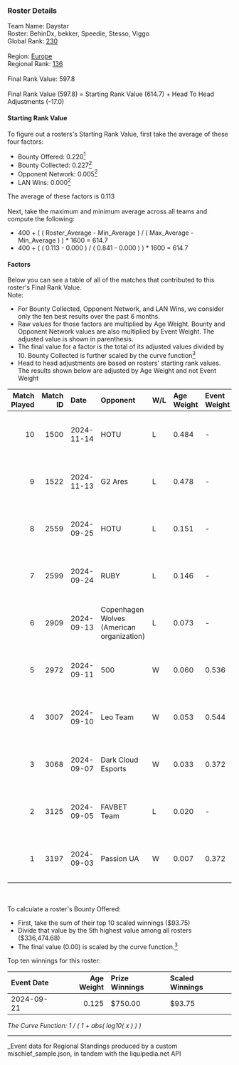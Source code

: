 ### Roster Details<br />
Team Name: Daystar<br />
Roster: BehinDx, bekker, Speedie, Stesso, Viggo<br />
Global Rank: [230](../../standings_global_2025_03_01.md)<br />
<br />
Region: [Europe]( ../../standings_europe_2025_03_01.md)<br />
Regional Rank: [136]( ../../standings_europe_2025_03_01.md)<br />
<br />
Final Rank Value:  597.8<br />
<br />
Final Rank Value (597.8) = Starting Rank Value (614.7) + Head To Head Adjustments (-17.0)<br />

#### Starting Rank Value<br />
To figure out a rosters's Starting Rank Value, first take the average of these four factors:<br />
- Bounty Offered: 0.220[<sup>1</sup>](#table2)
- Bounty Collected: 0.227[<sup>2</sup>](#table1)
- Opponent Network: 0.005[<sup>2</sup>](#table1)
- LAN Wins: 0.000[<sup>2</sup>](#table1)

The average of these factors is 0.113<br />
<br />
Next, take the maximum and minimum average across all teams and compute the following:<br />
- 400 + ( ( Roster_Average - Min_Average ) / ( Max_Average - Min_Average ) ) * 1600 = 614.7
- 400 + ( ( 0.113 - 0.000 ) / ( 0.841 - 0.000 ) ) * 1600 = 614.7


#### Factors<br />
Below you can see a table of all of the matches that contributed to this roster's Final Rank Value.<br />
Note:<br />

- For Bounty Collected, Opponent Network, and LAN Wins, we consider only the ten best results over the past 6 months.
- Raw values for those factors are multiplied by Age Weight. Bounty and Opponent Network values are also multiplied by Event Weight. The adjusted value is shown in parenthesis.
- The final value for a factor is the total of its adjusted values divided by 10. Bounty Collected is further scaled by the curve function[<sup>3</sup>](#curveFunction)
- Head to head adjustments are based on rosters' starting rank values. The results shown below are adjusted by Age Weight and not Event Weight
<span id="table1"></span><br />


| Match Played | Match ID | Date       | Opponent                                  | W/L | Age Weight | Event Weight | Bounty Collected | Opponent Network | LAN Wins  | H2H Adj. | Roster                                  |
| -: | -: | :- | :- | :- | :- | :- | :- | :- | :- | -: | :- |
|           10 |     1500 | 2024-11-14 | HOTU                                      | L   | 0.484      | -            | -                | -                | -         |    -5.86 | BehinDx, bekker, Speedie, Stesso, Viggo |
|            9 |     1522 | 2024-11-13 | G2 Ares                                   | L   | 0.478      | -            | -                | -                | -         |    -9.03 | BehinDx, mAnGo, Speedie, Stesso, Viggo  |
|            8 |     2559 | 2024-09-25 | HOTU                                      | L   | 0.151      | -            | -                | -                | -         |    -1.86 | BehinDx, bekker, Speedie, Stesso, Viggo |
|            7 |     2599 | 2024-09-24 | RUBY                                      | L   | 0.146      | -            | -                | -                | -         |    -2.94 | BehinDx, bekker, Speedie, Stesso, Viggo |
|            6 |     2909 | 2024-09-13 | Copenhagen Wolves (American organization) | L   | 0.073      | -            | -                | -                | -         |    -1.13 | BehinDx, bekker, Speedie, Stesso, Viggo |
|            5 |     2972 | 2024-09-11 | 500                                       | W   | 0.060      | 0.536        | 0.086 (0.003)    | 1.000 (0.032)    | 0 (0.000) |     1.82 | BehinDx, bekker, Speedie, Stesso, Viggo |
|            4 |     3007 | 2024-09-10 | Leo Team                                  | W   | 0.053      | 0.544        | 0.023 (0.001)    | 0.508 (0.015)    | 0 (0.000) |     1.21 | BehinDx, bekker, Speedie, Stesso, Viggo |
|            3 |     3068 | 2024-09-07 | Dark Cloud Esports                        | W   | 0.033      | 0.372        | 0.027 (0.000)    | 0.320 (0.004)    | 0 (0.000) |     0.73 | BehinDx, bekker, Speedie, Stesso, Viggo |
|            2 |     3125 | 2024-09-05 | FAVBET Team                               | L   | 0.020      | -            | -                | -                | -         |    -0.09 | BehinDx, bekker, Speedie, Stesso, Viggo |
|            1 |     3197 | 2024-09-03 | Passion UA                                | W   | 0.007      | 0.372        | 0.044 (0.000)    | 0.588 (0.001)    | 0 (0.000) |     0.20 | BehinDx, bekker, Speedie, Stesso, Viggo |

<br />
<span id="table2"></span><br />
To calculate a roster's Bounty Offered:<br />

- First, take the sum of their top 10 scaled winnings ($93.75)
- Divide that value by the 5th highest value among all rosters ($336,474.68)
- The final value (0.00) is scaled by the curve function.[<sup>3</sup>](#curveFunction)

Top ten winnings for this roster:<br />

| Event Date | Age Weight | Prize Winnings | Scaled Winnings |
| :- | -: | :- | :- |
| 2024-09-21 |      0.125 | $750.00        | $93.75          |


<span id="curveFunction"></span>_The Curve Function: 1 / ( 1 + abs( log10( x ) ) )_<br />

---
_Event data for Regional Standings produced by a custom mischief_sample.json, in tandem with the liquipedia.net API<br />
